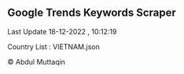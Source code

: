 

## Google Trends Keywords Scraper 
 
Last Update 18-12-2022 , 10:12:19

Country List :
VIETNAM.json



© Abdul Muttaqin 
